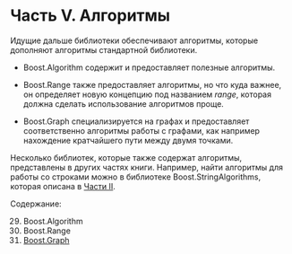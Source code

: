 # Часть V. Алгоритмы
Идущие дальше библиотеки обеспечивают алгоритмы, которые дополняют алгоритмы стандартной библиотеки.

* Boost.Algorithm содержит и предоставляет полезные алгоритмы.

* Boost.Range также предоставляет алгоритмы, но что куда важнее, он определяет новую концепцию под названием *range*, которая должна сделать использование алгоритмов проще.

* Boost.Graph специализируется на графах и предоставляет соответственно алгоритмы работы с графами, как например нахождение кратчайшего пути между двумя точками.

Несколько библиотек, которые также содержат алгоритмы, представлены в других частях книги. Например, найти алгоритмы для работы со строками можно в библиотеке Boost.StringAlgorithms, которая описана в [Части II](https://theboostcpplibraries.com/string-handling).

Содержание:

29. Boost.Algorithm
30. Boost.Range
31. [Boost.Graph](../master/Boost_Graph.md)
